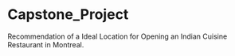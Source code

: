 # Capstone_Project
Recommendation of a Ideal Location for Opening an Indian Cuisine Restaurant in Montreal.
